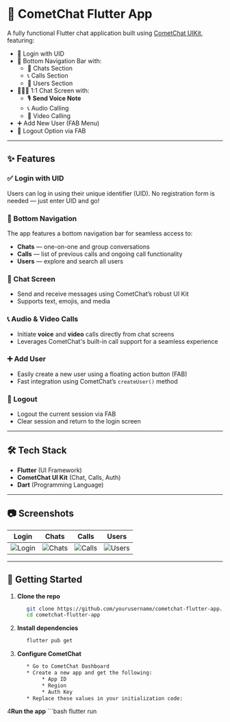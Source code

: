 # 📱 CometChat Flutter App

A fully functional Flutter chat application built using [CometChat UIKit](https://www.cometchat.com/), featuring:

- 🔐 Login with UID
- 📱 Bottom Navigation Bar with:
    - 💬 Chats Section
    - 📞 Calls Section
    - 👥 Users Section
- 🧑‍🤝‍🧑 1:1 Chat Screen with:
    - 🎙️ **Send Voice Note**
    - 📞 Audio Calling
    - 🎥 Video Calling
- ➕ Add New User (FAB Menu)
- 🚪 Logout Option via FAB

---

## ✨ Features

### ✅ Login with UID
Users can log in using their unique identifier (UID). No registration form is needed — just enter UID and go!

### 📲 Bottom Navigation
The app features a bottom navigation bar for seamless access to:
- **Chats** — one-on-one and group conversations
- **Calls** — list of previous calls and ongoing call functionality
- **Users** — explore and search all users

### 💬 Chat Screen
- Send and receive messages using CometChat’s robust UI Kit
- Supports text, emojis, and media

### 📞 Audio & Video Calls
- Initiate **voice** and **video** calls directly from chat screens
- Leverages CometChat's built-in call support for a seamless experience

### ➕ Add User
- Easily create a new user using a floating action button (FAB)
- Fast integration using CometChat’s `createUser()` method

### 🚪 Logout
- Logout the current session via FAB
- Clear session and return to the login screen

---

## 🛠️ Tech Stack

- **Flutter** (UI Framework)
- **CometChat UI Kit** (Chat, Calls, Auth)
- **Dart** (Programming Language)

---

## 📷 Screenshots

| Login | Chats | Calls | Users |
|-------|-------|-------|-------|
| ![Login](screenshots/login.png) | ![Chats](screenshots/chats.png) | ![Calls](screenshots/calls.png) | ![Users](screenshots/users.png) |

---


## 🚀 Getting Started

1. **Clone the repo**
    ```bash
       git clone https://github.com/yourusername/cometchat-flutter-app.git
       cd cometchat-flutter-app

2. **Install dependencies**
    ```bash
       flutter pub get

3. **Configure CometChat**
    ```bash
       * Go to CometChat Dashboard
       * Create a new app and get the following:
            * App ID
            * Region
            * Auth Key
       * Replace these values in your initialization code:

4**Run the app**
    ```bash
       flutter run